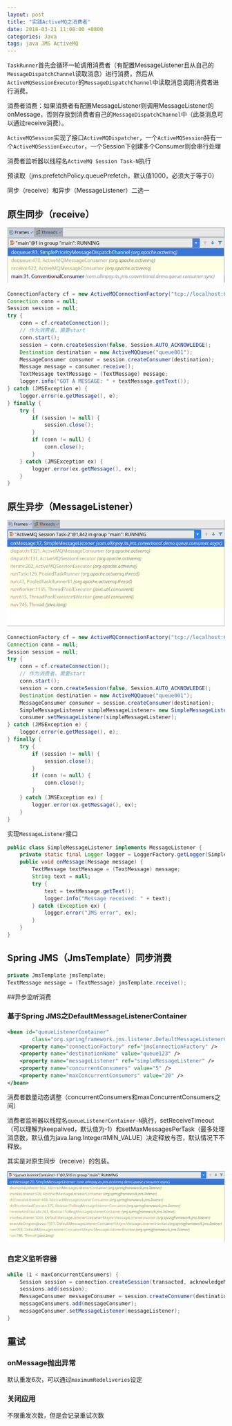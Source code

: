 ```yaml
---
layout: post
title: "实践ActiveMQ之消费者"
date: 2018-03-21 11:08:00 +0800
categories: Java
tags: java JMS ActiveMQ
---
```


`TaskRunner`首先会循环一轮调用消费者（有配置MessageListener且从自己的`MessageDispatchChannel`读取消息）进行消费，然后从`ActiveMQSessionExecutor`的`MessageDispatchChannel`中读取消息调用消费者进行消费。

消费者消费：如果消费者有配置MessageListener则调用MessageListener的onMessage，否则存放到消费者自己的`MessageDispatchChannel`中（此类消息可以通过receive消费）。

`ActiveMQSession`实现了接口`ActiveMQDispatcher`，一个`ActiveMQSession`持有一个`ActiveMQSessionExecutor`，一个Session下创建多个Consumer则会串行处理

消费者监听器以线程名`ActiveMQ Session Task-N`执行

预读取（jms.prefetchPolicy.queuePrefetch，默认值1000，必须大于等于0）

同步（receive）和异步（MessageListener）二选一

## 原生同步（receive）

![receive栈](/images/ActiveMQ-receive.png)

```java
ConnectionFactory cf = new ActiveMQConnectionFactory("tcp://localhost:61616");
Connection conn = null;
Session session = null;
try {
    conn = cf.createConnection();
	// 作为消费者，需要start
    conn.start();
	session = conn.createSession(false, Session.AUTO_ACKNOWLEDGE);
    Destination destination = new ActiveMQQueue("queue001");
	MessageConsumer consumer = session.createConsumer(destination);
	Message message = consumer.receive();
	TextMessage textMessage = (TextMessage) message;
	logger.info("GOT A MESSAGE: " + textMessage.getText());
} catch (JMSException e) {
    logger.error(e.getMessage(), e);
} finally {
	try {
		if (session != null) {
			session.close();
		}
		if (conn != null) {
			conn.close();
		}
	} catch (JMSException ex) {
		logger.error(ex.getMessage(), ex);
	}
}
```

## 原生异步（MessageListener）

![MessageListener栈](/images/ActiveMQ-MessageListener-frames.png)

```java
ConnectionFactory cf = new ActiveMQConnectionFactory("tcp://localhost:61616");
Connection conn = null;
Session session = null;
try {
    conn = cf.createConnection();
	// 作为消费者，需要start
    conn.start();
	session = conn.createSession(false, Session.AUTO_ACKNOWLEDGE);
    Destination destination = new ActiveMQQueue("queue001");
	MessageConsumer consumer = session.createConsumer(destination);
	SimpleMessageListener simpleMessageListener= new SimpleMessageListener();
	consumer.setMessageListener(simpleMessageListener);
} catch (JMSException e) {
    logger.error(e.getMessage(), e);
} finally {
	try {
		if (session != null) {
			session.close();
		}
		if (conn != null) {
			conn.close();
		}
	} catch (JMSException ex) {
		logger.error(ex.getMessage(), ex);
	}
}
```

实现`MessageListener`接口

```java
public class SimpleMessageListener implements MessageListener {
	private static final Logger logger = LoggerFactory.getLogger(SimpleMessageListener.class);
	public void onMessage(Message message) {
		TextMessage textMessage = (TextMessage) message;
		String text = null;
		try {
			text = textMessage.getText();
			logger.info("Message received: " + text);
		} catch (Exception ex) {
			logger.error("JMS error", ex);
		}
	}
}
```



## Spring JMS（JmsTemplate）同步消费

```java
private JmsTemplate jmsTemplate;
TextMessage message = (TextMessage) jmsTemplate.receive();
```

##异步监听消费

### 基于Spring JMS之DefaultMessageListenerContainer

```xml
<bean id="queueListenerContainer"
		class="org.springframework.jms.listener.DefaultMessageListenerContainer">
	<property name="connectionFactory" ref="jmsConnectionFactory" />
	<property name="destinationName" value="queue123" />
	<property name="messageListener" ref="simpleMessageListener" />
	<property name="concurrentConsumers" value="5" />
	<property name="maxConcurrentConsumers" value="20" />
</bean>
```

消费者数量动态调整（concurrentConsumers和maxConcurrentConsumers之间）

消费者监听器以线程名`queueListenerContainer-N`执行，setReceiveTimeout（可以理解为keepalived，默认值为-1）和setMaxMessagesPerTask（最多处理消息数，默认值为java.lang.Integer#MIN_VALUE）决定释放与否，默认情况下不释放。

其实是对原生同步（receive）的包装。

![DefaultMessageListenerContainer栈](/images/ActiveMQ-DefaultMessageListenerContainer.png)

### 自定义监听容器

```java
while (i < maxConcurrentConsumers) {
	Session session = connection.createSession(transacted, acknowledgeMode);
	sessions.add(session);
	MessageConsumer messageConsumer = session.createConsumer(destination);
	messageConsumers.add(messageConsumer);
	messageConsumer.setMessageListener(messageListener);
}
```



## 重试

### onMessage抛出异常

默认重发6次，可以通过`maximumRedeliveries`设定

### 关闭应用

不限重发次数，但是会记录重试次数
